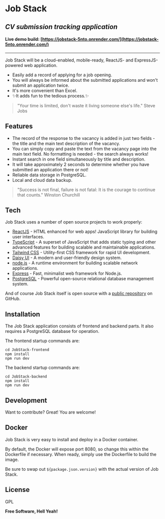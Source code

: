 # Job Stack
## _CV submission tracking application_

#### Live demo build: [https://jobstack-5nto.onrender.com/](https://jobstack-5nto.onrender.com/)
<hr />

Job Stack will be a cloud-enabled, mobile-ready,
ReactJS- and ExpressJS-powered web application.
- Easily add a record of applying for a job opening.
- You will always be informed about the submitted applications and won't submit an application twice.
- It's more convenient than Excel.
- ✨It adds fun to the tedious process.✨

>"Your time is limited, don't waste it living someone else's life." 
> Steve Jobs

## Features

- The record of the response to the vacancy is added in just two fields - the title and the main text description of the vacancy.
- You can simply copy and paste the text from the vacancy page into the main text field. No formatting is needed - the search always works!
- Instant search in one field simultaneously by title and description.
- It will take approximately 2 seconds to determine whether you have submitted an application there or not!
- Reliable data storage in PostgreSQL.
- Local and cloud data backup.

>"Success is not final, failure is not fatal: It is the courage to continue that counts."
>Winston Churchill

## Tech

Job Stack uses a number of open source projects to work properly:

- [ReactJS](https://react.dev/) - HTML enhanced for web apps! JavaScript library for building user interfaces.
- [TypeScript](https://www.typescriptlang.org/) - A superset of JavaScript that adds static typing and other advanced features for building scalable and maintainable applications.
- [Tailwind CSS](https://tailwindcss.com/) - Utility-first CSS framework for rapid UI development.
- [Daisy UI](https://daisyui.com/) - A modern and user-friendly design system.
- [node.js](https://nodejs.org/) - A runtime environment for building scalable network applications.
- [Express](https://expressjs.com/) - Fast, minimalist web framework for Node.js.
- [PostgreSQL](https://www.postgresql.org/) - Powerful open-source relational database management system.


And of course Job Stack itself is open source with a [public repository](https://github.com/Rizz071)
 on GitHub.

## Installation

The Job Stack application consists of frontend and backend parts. It also requires a PostgreSQL database for operation.

The frontend startup commands are:
```
cd JobStack-frontend
npm install
npm run dev
```

The backend startup commands are:
```
cd JobStack-backend
npm install
npm run dev
```

## Development

Want to contribute? Great!
You are welcome!


## Docker

Job Stack is very easy to install and deploy in a Docker container.

By default, the Docker will expose port 8080, so change this within the
Dockerfile if necessary. When ready, simply use the Dockerfile to
build the image.

Be sure to swap out `${package.json.version}` with the actual
version of Job Stack.

## License

GPL

**Free Software, Hell Yeah!**

